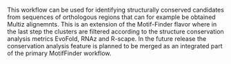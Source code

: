 This workflow can be used for identifying structurally conserved candidates from sequences of orthologous regions that can for example be obtained Multiz alignemnts. This is an extension of the Motif-Finder flavor where in the last step the clusters are filtered according to the structure conservation analysis metrics EvoFold, RNAz and R-scape. In the future release the conservation analysis feature is planned to be merged as an integrated part of the primary MotifFinder workflow.